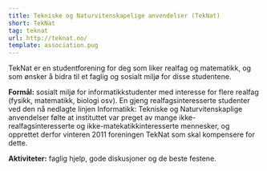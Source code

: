 ```yaml
---
title: Tekniske og Naturvitenskapelige anvendelser (TekNat)
short: TekNat
tag: teknat
url: http://teknat.no/
template: association.pug
---
```


TekNat er en studentforening for deg som liker realfag og matematikk, og som ønsker å bidra til et faglig og sosialt miljø for disse studentene.

**Formål:** sosialt miljø for informatikkstudenter med interesse for flere realfag (fysikk, matematikk, biologi osv). En gjeng realfagsinteresserte studenter ved den nå nedlagte linjen Informatikk: Tekniske og Naturvitenskaplige anvendelser følte at instituttet var preget av mange ikke-realfagsinteresserte og ikke-matekatikkinteresserte mennesker, og opprettet derfor vinteren 2011 foreningen TekNat som skal kompensere for dette.

**Aktiviteter:** faglig hjelp, gode diskusjoner og de beste festene.